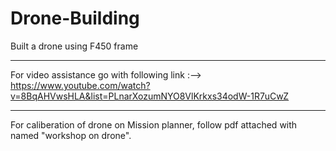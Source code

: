 # Drone-Building
Built a drone using F450 frame 
********************************
For video assistance go with following link :-->
https://www.youtube.com/watch?v=8BqAHVwsHLA&list=PLnarXozumNYO8VlKrkxs34odW-1R7uCwZ

*********************************
For caliberation of drone on Mission planner, follow pdf attached with named "workshop on drone".
